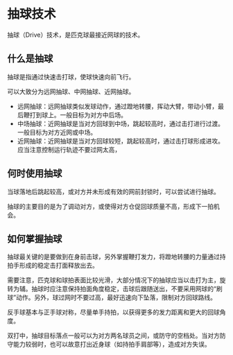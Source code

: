 # 抽球技术

抽球（Drive）技术，是匹克球最接近网球的技术。

## 什么是抽球

抽球是指通过快速击打球，使球快速向前飞行。

可以大致分为远网抽球、中网抽球、近网抽球。

* 远网抽球：远网抽球类似发球动作，通过蹬地转腰，挥动大臂，带动小臂，最后鞭打到球上。一般目标为对方中后场。
* 中场抽球：近网抽球是当对方回球到中场，跳起较高时，通过击打进行过渡。一般目标为对方近网或中场。
* 近网抽球：近网抽球是当对方回球较短，跳起较高时，通过击打球形成进攻。应当注意控制运行轨迹不要过网太高，

## 何时使用抽球

当球落地后跳起较高，或对方并未形成有效的网前封锁时，可以尝试进行抽球。

抽球的主要目的是为了调动对方，或使得对方仓促回球质量不高，形成下一拍机会。

## 如何掌握抽球

抽球最关键的是要做到在身前击球，另外掌握鞭打发力，将蹬地转腰的力量通过持拍手形成的稳定击打面释放出去。

需要注意，匹克球和球拍表面比较光滑，大部分情况下的抽球应当以击打为主，旋转为辅。抽球时应注意保持拍面角度稳定，击球后跟随送出，不要采用网球的“刷球”动作。另外，球过网时不要过高，最好迅速向下坠落，限制对方回球路线。

反手球基本与正手球对称，尽量单手持拍，以获得更多的发力距离和更大的回球角度。

双打中，抽球目标落点一般可以为对方两名球员之间，或防守的空档处。当对方防守能力较弱时，也可以故意打出近身球（如持拍手肩部等），造成对方失误。